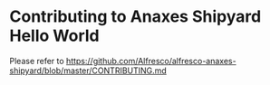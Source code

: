 # Contributing to Anaxes Shipyard Hello World

Please refer to https://github.com/Alfresco/alfresco-anaxes-shipyard/blob/master/CONTRIBUTING.md
